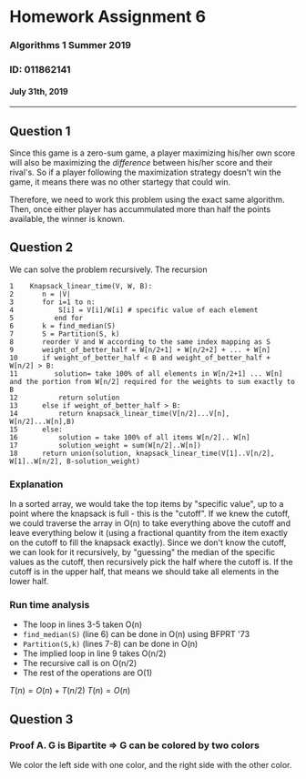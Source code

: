 # Homework Assignment 6
### Algorithms 1 Summer 2019
### ID: 011862141
#### July 31th, 2019
---

## Question 1
Since this game is a zero-sum game, a player maximizing his/her own score will also be maximizing the _difference_ between his/her score and their rival's. So if a player following the maximization strategy doesn't win the game, it means there was no other startegy that could win.

Therefore, we need to work this problem using the exact same algorithm. Then, once either player has accummulated more than half the points available, the winner is known.


## Question 2

We can solve the problem recursively.
The recursion 


    1    Knapsack_linear_time(V, W, B):
    2       n = |V|
    3       for i=1 to n:
    4           S[i] = V[i]/W[i] # specific value of each element
    5          end for
    6       k = find_median(S)
    7       S = Partition(S, k)
    8       reorder V and W according to the same index mapping as S
    9       weight_of_better_half = W[n/2+1] + W[n/2+2] + ... + W[n]
    10      if weight_of_better_half < B and weight_of_better_half + W[n/2] > B:
    11         solution= take 100% of all elements in W[n/2+1] ... W[n] and the portion from W[n/2] required for the weights to sum exactly to B
    12          return solution
    13      else if weight_of_better_half > B:
    14          return knapsack_linear_time(V[n/2]...V[n], W[n/2]...W[n],B)
    15      else:
    16          solution = take 100% of all items W[n/2].. W[n]
    17          solution_weight = sum(W[n/2]..W[n])
    18      return union(solution, knapsack_linear_time(V[1]..V[n/2], W[1]..W[n/2], B-solution_weight)


### Explanation
In a sorted array, we would take the top items by "specific value", up to a point where the knapsack is full - this is the "cutoff". If we knew the cutoff, we could traverse the array in O(n) to take everything above the cutoff and leave everything below it (using a fractional quantity from the item exactly on the cutoff to fill the knapsack exactly).
Since we don't know the cutoff, we can look for it recursively, by "guessing" the median of the specific values as the cutoff, then recursively pick the half where the cutoff is. If the cutoff is in the upper half, that means we should take all elements in the lower half.

### Run time analysis
* The loop in lines 3-5 taken O(n)
* `find_median(S)` (line 6) can be done in O(n) using BFPRT '73
* `Partition(S,k)` (lines 7-8) can be done in O(n)
* The implied loop in line 9 takes O(n/2)
* The recursive call is on O(n/2)
* The rest of the operations are O(1)

$T(n) = O(n) + T(n/2)$
$T(n) = O(n)$


## Question 3

### Proof A. G is Bipartite &rArr; G can be colored by two colors
We color the left side with one color, and the right side with the other color. 
